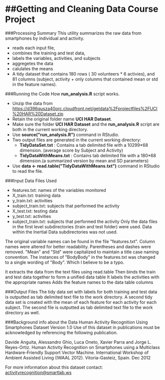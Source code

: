 ##Getting and Cleaning Data Course Project
========================================
###Processing Summary
This utility summarizes the raw data from smartphones by individual and activity.
* reads each input file,
* combines the training and test data,
* labels the variables, activities, and subjects
* aggregetes the data
* calulates the means
* A tidy dataset that contains 180 rows ( 30 volunteers * 6 activies), 
and 81 columns (subject, activity + only colunms that contained mean or std in the feature names).

###Running the Code
How **run_analysis.R** script works.
* Unzip the data from https://d396qusza40orc.cloudfront.net/getdata%2Fprojectfiles%2FUCI%20HAR%20Dataset.zip 
* Retain the original folder name **UCI HAR Dataset**.
* Make sure the folder **UCI HAR Dataset** and the **run_analysis.R** script are both in the current working directory.
* Use **source("run_analysis.R")** command in RStudio. 
* Two output files are generated in the current working directory:
  - **TidyDataSet.txt** : Contains a tab delimited file with a 10299*68 dimension. (average score by Subject and Activity)
  - **TidyDataWithMeans.txt** : Contains tab delimited file with a 180*68 dimension.(a summarized version by mean and SD parameters)
* Use **data <- read.table("TidyDataWithMeans.txt")** command in RStudio to read the file. 

###Input Data Files Used
* features.txt: names of the variables monitored
* X_train.txt: training data
* y_train.txt: activities
* subject_train.txt: subjects that performed the activity
* X_test.txt: testing data
* y_test.txt: activities
* subject_train.txt: subjects that performed the activity
Only the data files in the first level subdirectories (train and test folder) were used.
Data within the Inertial Data subdirectories was not used. 

The original variable names can be found in the file "features.txt". Column names were altered for better readability.
Parentheses and dashes were removed. "Mean" and "Std" were capitalized to maintain a title case naming convention.
The instances of "BodyBody" in the features.txt was changed to a single wording of "Body". Which I believe to be a typo.

It extracts the data from the text files using read.table
Then binds the train and test data together to form a unified data table
It labels the activities with the appropriate names
Adds the feature names to the data table columns

###Output Files
The tidy data set with labels for both training and test data is outputted as tab delimited text file to the work directory.
A second tidy data set is created with the mean of each feature for each activity for each subject.
The second file is outputted as tab delimited text file to the work directory as well.


###Background info about the Data
Human Activity Recognition Using Smartphones Dataset Version 1.0
Use of this dataset in publications must be acknowledged by referencing the following publication.

Davide Anguita, Alessandro Ghio, Luca Oneto, Xavier Parra and Jorge L. Reyes-Ortiz. Human Activity Recognition on Smartphones using a Multiclass Hardware-Friendly Support Vector Machine. International Workshop of Ambient Assisted Living (IWAAL 2012). Vitoria-Gasteiz, Spain. Dec 2012

For more information about this dataset contact: activityrecognition@smartlab.ws